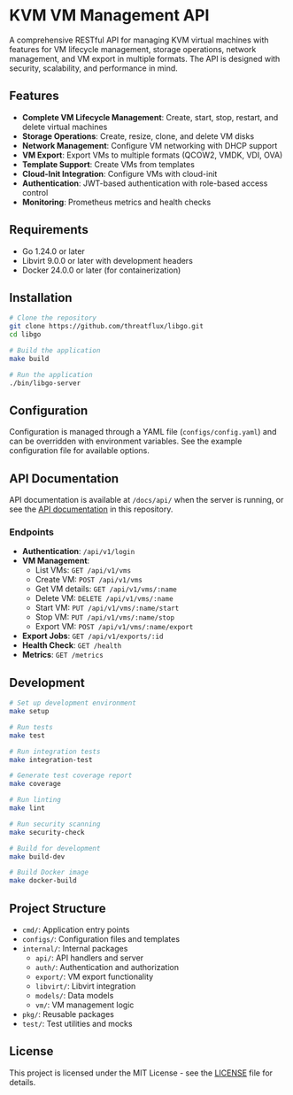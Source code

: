# KVM VM Management API

A comprehensive RESTful API for managing KVM virtual machines with features for VM lifecycle management, storage operations, network management, and VM export in multiple formats. The API is designed with security, scalability, and performance in mind.

## Features

- **Complete VM Lifecycle Management**: Create, start, stop, restart, and delete virtual machines
- **Storage Operations**: Create, resize, clone, and delete VM disks
- **Network Management**: Configure VM networking with DHCP support
- **VM Export**: Export VMs to multiple formats (QCOW2, VMDK, VDI, OVA)
- **Template Support**: Create VMs from templates
- **Cloud-Init Integration**: Configure VMs with cloud-init
- **Authentication**: JWT-based authentication with role-based access control
- **Monitoring**: Prometheus metrics and health checks

## Requirements

- Go 1.24.0 or later
- Libvirt 9.0.0 or later with development headers
- Docker 24.0.0 or later (for containerization)

## Installation

```bash
# Clone the repository
git clone https://github.com/threatflux/libgo.git
cd libgo

# Build the application
make build

# Run the application
./bin/libgo-server
```

## Configuration

Configuration is managed through a YAML file (`configs/config.yaml`) and can be overridden with environment variables. See the example configuration file for available options.

## API Documentation

API documentation is available at `/docs/api/` when the server is running, or see the [API documentation](docs/api/README.md) in this repository.

### Endpoints

- **Authentication**: `/api/v1/login`
- **VM Management**: 
  - List VMs: `GET /api/v1/vms`
  - Create VM: `POST /api/v1/vms`
  - Get VM details: `GET /api/v1/vms/:name`
  - Delete VM: `DELETE /api/v1/vms/:name`
  - Start VM: `PUT /api/v1/vms/:name/start`
  - Stop VM: `PUT /api/v1/vms/:name/stop`
  - Export VM: `POST /api/v1/vms/:name/export`
- **Export Jobs**: `GET /api/v1/exports/:id`
- **Health Check**: `GET /health`
- **Metrics**: `GET /metrics`

## Development

```bash
# Set up development environment
make setup

# Run tests
make test

# Run integration tests
make integration-test

# Generate test coverage report
make coverage

# Run linting
make lint

# Run security scanning
make security-check

# Build for development
make build-dev

# Build Docker image
make docker-build
```

## Project Structure

- `cmd/`: Application entry points
- `configs/`: Configuration files and templates
- `internal/`: Internal packages
  - `api/`: API handlers and server
  - `auth/`: Authentication and authorization
  - `export/`: VM export functionality
  - `libvirt/`: Libvirt integration
  - `models/`: Data models
  - `vm/`: VM management logic
- `pkg/`: Reusable packages
- `test/`: Test utilities and mocks

## License

This project is licensed under the MIT License - see the [LICENSE](LICENSE) file for details.
